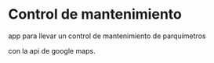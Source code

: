 

# Control de mantenimiento 

app para llevar un control de mantenimiento de parquímetros

con la api de google maps.